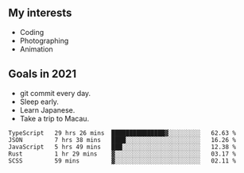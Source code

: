 ## My interests

- Coding
- Photographing
- Animation

## Goals in 2021

- git commit every day.
- Sleep early.
- Learn Japanese.
- Take a trip to Macau.

<!--START_SECTION:waka-->
```text
TypeScript   29 hrs 26 mins  ███████████████▓░░░░░░░░░   62.63 % 
JSON         7 hrs 38 mins   ████░░░░░░░░░░░░░░░░░░░░░   16.26 % 
JavaScript   5 hrs 49 mins   ███░░░░░░░░░░░░░░░░░░░░░░   12.38 % 
Rust         1 hr 29 mins    ▓░░░░░░░░░░░░░░░░░░░░░░░░   03.17 % 
SCSS         59 mins         ▓░░░░░░░░░░░░░░░░░░░░░░░░   02.11 % 
```
<!--END_SECTION:waka-->
